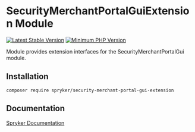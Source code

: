 # SecurityMerchantPortalGuiExtension Module
[![Latest Stable Version](https://poser.pugx.org/spryker/security-merchant-portal-gui-extension/v/stable.svg)](https://packagist.org/packages/spryker/security-merchant-portal-gui-extension)
[![Minimum PHP Version](https://img.shields.io/badge/php-%3E%3D%208.3-8892BF.svg)](https://php.net/)

Module provides extension interfaces for the SecurityMerchantPortalGui module.

## Installation

```
composer require spryker/security-merchant-portal-gui-extension
```

## Documentation

[Spryker Documentation](https://docs.spryker.com)

